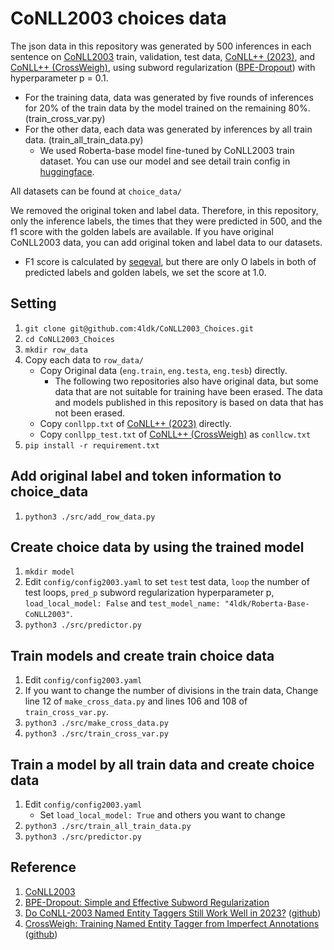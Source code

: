 # CoNLL2003 choices data

The json data in this repository was generated by 500 inferences in each sentence on [CoNLL2003](https://www.clips.uantwerpen.be/conll2003/ner/) train, validation, test data, [CoNLL++ (2023)](https://aclanthology.org/2023.acl-long.459.pdf), and [CoNLL++ (CrossWeigh)](https://aclanthology.org/D19-1519/), using subword regularization ([BPE-Dropout](https://aclanthology.org/2020.acl-main.170/)) with hyperparameter p = 0.1.
- For the training data, data was generated by five rounds of inferences for 20% of the train data by the model trained on the remaining 80%. (train_cross_var.py)
- For the other data, each data was generated by inferences by all train data. (train_all_train_data.py)
  - We used Roberta-base model fine-tuned by CoNLL2003 train dataset. You can use our model and see detail train config in [huggingface](https://huggingface.co/4ldk/Roberta-Base-CoNLL2003/blob/main/README.md).

All datasets can be found at `choice_data/`

We removed the original token and label data. Therefore, in this repository, only the inference labels, the times that they were predicted in 500, and the f1 score with the golden labels are available. If you have original CoNLL2003 data, you can add original token and label data to our datasets.
- F1 score is calculated by [seqeval](https://github.com/chakki-works/seqeval), but there are only O labels in both of predicted labels and golden labels, we set the score at 1.0.

## Setting
1. `git clone git@github.com:4ldk/CoNLL2003_Choices.git`
2. `cd CoNLL2003_Choices`
3. `mkdir row_data`
4. Copy each data to `row_data/`
    - Copy Original data (`eng.train`, `eng.testa`, `eng.tesb`) directly.
        - The following two repositories also have original data, but some data that are not suitable for training have been erased. The data and models published in this repository is based on data that has not been erased.
    - Copy `conllpp.txt` of [CoNLL++ (2023)](https://github.com/ShuhengL/acl2023_conllpp) directly.
    - Copy `conllpp_test.txt` of [CoNLL++ (CrossWeigh)](https://github.com/ZihanWangKi/CrossWeigh) as `conllcw.txt`
5. `pip install -r requirement.txt`

## Add original label and token information to choice_data
1. `python3 ./src/add_row_data.py`

## Create choice data by using the trained model
1. `mkdir model`
2. Edit `config/config2003.yaml` to set `test` test data, `loop` the number of test loops, `pred_p` subword regularization hyperparameter p, `load_local_model: False` and `test_model_name: "4ldk/Roberta-Base-CoNLL2003"`.
3. `python3 ./src/predictor.py`

## Train models and create train choice data
1. Edit `config/config2003.yaml`
2. If you want to change the number of divisions in the train data, Change line 12 of `make_cross_data.py` and lines 106 and 108 of `train_cross_var.py`.
3. `python3 ./src/make_cross_data.py`
4. `python3 ./src/train_cross_var.py`

## Train a model by all train data and create choice data
1. Edit `config/config2003.yaml`
    - Set `load_local_model: True` and others you want to change
2. `python3 ./src/train_all_train_data.py`
3. `python3 ./src/predictor.py`

## Reference
1. [CoNLL2003](https://www.clips.uantwerpen.be/conll2003/ner/)
2. [BPE-Dropout: Simple and Effective Subword Regularization](https://aclanthology.org/2020.acl-main.170/)
3. [Do CoNLL-2003 Named Entity Taggers Still Work Well in 2023?](https://aclanthology.org/2023.acl-long.459.pdf) ([github](https://github.com/ShuhengL/acl2023_conllpp))
4. [CrossWeigh: Training Named Entity Tagger from Imperfect Annotations](https://aclanthology.org/D19-1519/) ([github](https://github.com/ZihanWangKi/CrossWeigh))
